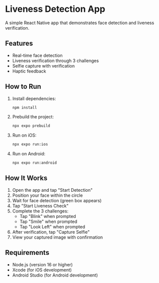 # Liveness Detection App

A simple React Native app that demonstrates face detection and liveness verification.

## Features

- Real-time face detection
- Liveness verification through 3 challenges
- Selfie capture with verification
- Haptic feedback

## How to Run

1. Install dependencies:

   ```bash
   npm install
   ```

2. Prebuild the project:

   ```bash
   npx expo prebuild
   ```

3. Run on iOS:

   ```bash
   npx expo run:ios
   ```

4. Run on Android:
   ```bash
   npx expo run:android
   ```

## How It Works

1. Open the app and tap "Start Detection"
2. Position your face within the circle
3. Wait for face detection (green box appears)
4. Tap "Start Liveness Check"
5. Complete the 3 challenges:
   - Tap "Blink" when prompted
   - Tap "Smile" when prompted
   - Tap "Look Left" when prompted
6. After verification, tap "Capture Selfie"
7. View your captured image with confirmation

## Requirements

- Node.js (version 16 or higher)
- Xcode (for iOS development)
- Android Studio (for Android development)
